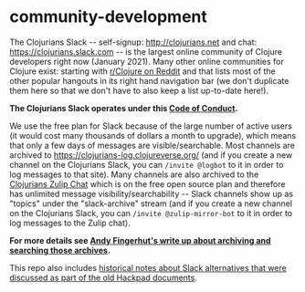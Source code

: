 # community-development

The Clojurians Slack -- self-signup: http://clojurians.net and chat: https://clojurians.slack.com -- is the largest online community of Clojure developers right now (January 2021). Many other online communities for Clojure exist: starting with [r/Clojure on Reddit](https://www.reddit.com/r/Clojure/) and that lists most of the other popular hangouts in its right hand navigation bar (we don't duplicate them here so that we don't have to also keep a list up-to-date here!).

**The Clojurians Slack operates under this [Code of Conduct](https://github.com/clojurians/community-development/blob/master/Code-of-Conduct.md).**

We use the free plan for Slack because of the large number of active users (it would cost many thousands of dollars a month to upgrade), which means that only a few days of messages are visible/searchable. Most channels are archived to https://clojurians-log.clojureverse.org/ (and if you create a new channel on the Clojurians Slack, you can `/invite @logbot` to it in order to log messages to that site). Many channels are also archived to the [Clojurians Zulip Chat](https://clojurians.zulipchat.com/) which is on the free open source plan and therefore has unlimited message visibility/searchability -- Slack channels show up as "topics" under the "slack-archive" stream (and if you create a new channel on the Clojurians Slack, you can `/invite @zulip-mirror-bot` to it in order to log messages to the Zulip chat).

**For more details see [Andy Fingerhut's write up about archiving and searching those archives](https://github.com/clojurians/community-development/blob/master/clojurians-slack-archive-notes.md).**

This repo also includes [historical notes about Slack alternatives that were discussed as part of the old Hackpad documents](https://github.com/clojurians/community-development/tree/master/hackpad-archive).
